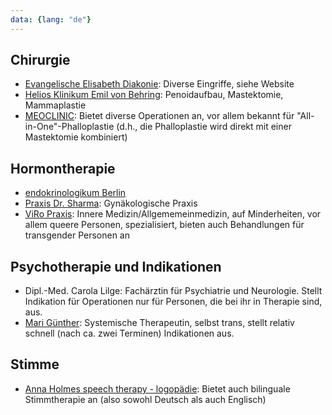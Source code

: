 ```yaml
---
data: {lang: "de"}
---
```

## Chirurgie
- [Evangelische Elisabeth Diakonie](https://www.pgdiakonie.de/evangelische-elisabeth-klinik/abteilungen/abteilung-fuer-plastische-chirurgie-und-handchirurgie/#collapsible-2576): Diverse Eingriffe, siehe Website
- [Helios Klinikum Emil von Behring](https://www.helios-gesundheit.de/kliniken/berlin-klinikum-emil-von-behring/unser-angebot/fachbereiche/plastische-und-aesthetische-chirurgie/trans/): Penoidaufbau, Mastektomie, Mammaplastie
- [MEOCLINIC](https://www.meoclinic.de/fachgebiete/transgender-chirurgie/): Bietet diverse Operationen an, vor allem bekannt für "All-in-One"-Phalloplastie (d.h., die Phalloplastie wird direkt mit einer Mastektomie kombiniert)

## Hormontherapie
- [endokrinologikum Berlin](https://www.endokrinologikum-berlin.de)
- [Praxis Dr. Sharma](https://drsharma.de/): Gynäkologische Praxis
- [ViRo Praxis](https://www.viropraxis.de): Innere Medizin/Allgememeinmedizin, auf Minderheiten, vor allem queere Personen, spezialisiert, bieten auch Behandlungen für transgender Personen an

## Psychotherapie und Indikationen
- Dipl.-Med. Carola Lilge: Fachärztin für Psychiatrie und Neurologie. Stellt Indikation für Operationen nur für Personen, die bei ihr in Therapie sind, aus.
- [Mari Günther](http://mari-guenther.de): Systemische Therapeutin, selbst trans, stellt relativ schnell (nach ca. zwei Terminen) Indikationen aus.

## Stimme
- [Anna Holmes speech therapy - logopädie](http://www.speechtherapist.de/de/index.html): Bietet auch bilinguale Stimmtherapie an (also sowohl Deutsch als auch Englisch)
